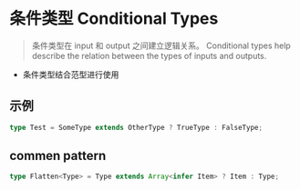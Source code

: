 # 条件类型 Conditional Types

> 条件类型在 input 和 output 之间建立逻辑关系。 Conditional types help describe the relation between the types of inputs and outputs.

- 条件类型结合范型进行使用

## 示例

```ts
type Test = SomeType extends OtherType ? TrueType : FalseType;
```

## commen pattern

```ts
type Flatten<Type> = Type extends Array<infer Item> ? Item : Type;
```
